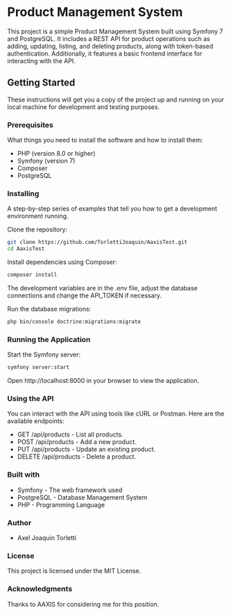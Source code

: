 # Product Management System

This project is a simple Product Management System built using Symfony 7 and PostgreSQL. It includes a REST API for product operations such as adding, updating, listing, and deleting products, along with token-based authentication. Additionally, it features a basic frontend interface for interacting with the API.

## Getting Started

These instructions will get you a copy of the project up and running on your local machine for development and testing purposes.

### Prerequisites

What things you need to install the software and how to install them:

- PHP (version 8.0 or higher)
- Symfony (version 7)
- Composer
- PostgreSQL

### Installing

A step-by-step series of examples that tell you how to get a development environment running.

Clone the repository:

```bash
git clone https://github.com/TorlettiJoaquin/AaxisTest.git
cd AaxisTest
```

Install dependencies using Composer:

```bash
composer install
```

The development variables are in the .env file, adjust the database connections and change the API_TOKEN if necessary.


Run the database migrations:

```bash
php bin/console doctrine:migrations:migrate
```

### Running the Application

Start the Symfony server:

```bash
symfony server:start
```

Open http://localhost:8000 in your browser to view the application.

### Using the API

You can interact with the API using tools like cURL or Postman. Here are the available endpoints:

- GET /api/products - List all products.
- POST /api/products - Add a new product.
- PUT /api/products - Update an existing product.
- DELETE /api/products - Delete a product.

### Built with

- Symfony - The web framework used
- PostgreSQL - Database Management System
- PHP - Programming Language

### Author

- Axel Joaquin Torletti

### License

This project is licensed under the MIT License.

### Acknowledgments

Thanks to AAXIS for considering me for this position.